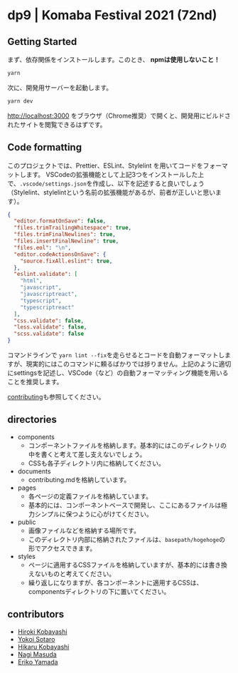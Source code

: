 # dp9 | Komaba Festival 2021 (72nd)
## Getting Started

まず、依存関係をインストールします。このとき、 **npmは使用しないこと！**

```bash
yarn
```

次に、開発用サーバーを起動します。

```bash
yarn dev
```

[http://localhost:3000](http://localhost:3000) をブラウザ（Chrome推奨）で開くと、開発用にビルドされたサイトを閲覧できるはずです。

## Code formatting

このプロジェクトでは、Prettier、ESLint、Stylelint を用いてコードをフォーマットします。
VSCodeの拡張機能として上記3つをインストールした上で、``.vscode/settings.json``を作成し、以下を記述すると良いでしょう（Stylelint、stylelintという名前の拡張機能があるが、前者が正しいと思います）。

```json
{
  "editor.formatOnSave": false,
  "files.trimTrailingWhitespace": true,
  "files.trimFinalNewlines": true,
  "files.insertFinalNewline": true,
  "files.eol": "\n",
  "editor.codeActionsOnSave": {
    "source.fixAll.eslint": true,
  },
  "eslint.validate": [
    "html",
    "javascript",
    "javascriptreact",
    "typescript",
    "typescriptreact"
  ],
  "css.validate": false,
  "less.validate": false,
  "scss.validate": false
}
```

コマンドラインで ``yarn lint --fix``を走らせるとコードを自動フォーマットしますが、現実的にはこのコマンドに頼るばかりでは捗りません。上記のように適切にsettingsを記述し、VSCode（など）の自動フォーマッティング機能を用いることを推奨します。

[contributing](documents/contributing.md)も参照してください。

## directories

- components
  - コンポーネントファイルを格納します。基本的にはこのディレクトリの中を書くと考えて差し支えないでしょう。
  - CSSも各子ディレクトリ内に格納してください。
- documents
  - contributing.mdを格納しています。
- pages
  - 各ページの定義ファイルを格納しています。
  - 基本的には、コンポーネントベースで開発し、ここにあるファイルは極力シンプルに保つように心がけてください。
- public
  - 画像ファイルなどを格納する場所です。
  - このディレクトリ内部に格納されたファイルは、``basepath/hogehoge``の形でアクセスできます。
- styles
  - ページに適用するCSSファイルを格納していますが、基本的には書き換えないものと考えてください。
  - 繰り返しになりますが、各コンポーネントに適用するCSSは、componentsディレクトリの下に置いてください。

## contributors

- [Hiroki Kobayashi](https://github.com/khsacc)
- [Yokoi Sotaro](https://github.com/sotaro-ha)
- [Hikaru Kobayashi](https://github.com/eyesightiii)
- [Nagi Masuda](https://github.com/NagiMasuda)
- [Eriko Yamada](https://github.com/Eyamada3)
